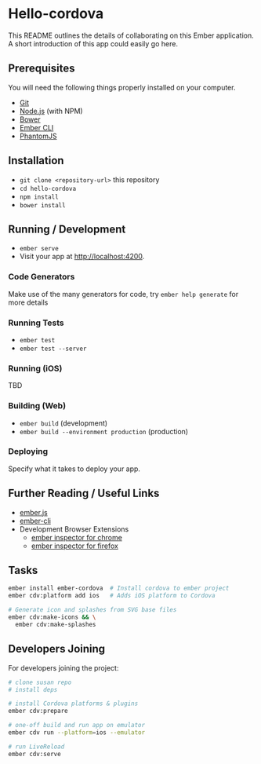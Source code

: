 # Hello-cordova

This README outlines the details of collaborating on this Ember application.
A short introduction of this app could easily go here.


## Prerequisites

You will need the following things properly installed on your computer.

* [Git](http://git-scm.com/)
* [Node.js](http://nodejs.org/) (with NPM)
* [Bower](http://bower.io/)
* [Ember CLI](http://ember-cli.com/)
* [PhantomJS](http://phantomjs.org/)


## Installation

* `git clone <repository-url>` this repository
* `cd hello-cordova`
* `npm install`
* `bower install`


## Running / Development

* `ember serve`
* Visit your app at [http://localhost:4200](http://localhost:4200).


### Code Generators

Make use of the many generators for code, try `ember help generate` for more details



### Running Tests

* `ember test`
* `ember test --server`


### Running (iOS)

TBD


### Building (Web)

* `ember build` (development)
* `ember build --environment production` (production)


### Deploying

Specify what it takes to deploy your app.

## Further Reading / Useful Links

* [ember.js](http://emberjs.com/)
* [ember-cli](http://ember-cli.com/)
* Development Browser Extensions
  * [ember inspector for chrome](https://chrome.google.com/webstore/detail/ember-inspector/bmdblncegkenkacieihfhpjfppoconhi)
  * [ember inspector for firefox](https://addons.mozilla.org/en-US/firefox/addon/ember-inspector/)

## Tasks

```bash
ember install ember-cordova  # Install cordova to ember project 
ember cdv:platform add ios   # Adds iOS platform to Cordova

# Generate icon and splashes from SVG base files
ember cdv:make-icons && \
  ember cdv:make-splashes
```

## Developers Joining

For developers joining the project:
```bash
# clone susan repo
# install deps

# install Cordova platforms & plugins
ember cdv:prepare  

# one-off build and run app on emulator
ember cdv run --platform=ios --emulator

# run LiveReload
ember cdv:serve
```
